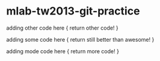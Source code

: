 mlab-tw2013-git-practice
========================

adding other code here
{
	return other code!
}

adding some code here
{
	return still better than awesome!
}

adding mode code here
{
	return more code!
}


